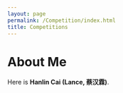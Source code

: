 ```yaml
---
layout: page
permalink: /Competition/index.html
title: Competitions
---
```


# About Me


Here is **Hanlin Cai (Lance, 蔡汉霖)**.
